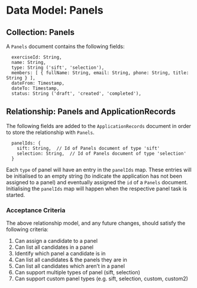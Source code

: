 # Data Model: Panels

## Collection: Panels
A `Panels` document contains the following fields:
```
  exerciseId: String,
  name: String,
  type: String ('sift', 'selection'),
  members: [ { fullName: String, email: String, phone: String, title: String } ],
  dateFrom: Timestamp,
  dateTo: Timestamp,
  status: String ('draft', 'created', 'completed'),
```

## Relationship: Panels and ApplicationRecords
The following fields are added to the `ApplicationRecords` document in order to store the relationship with `Panels`.
```
  panelIds: {
    sift: String,  // Id of Panels document of type 'sift'
    selection: String,  // Id of Panels document of type 'selection'
  }
```
Each `type` of panel will have an entry in the `panelIds` map. These entries will be initialised to an empty string (to indicate the application has not been assigned to a panel) and eventually assigned the `id` of a `Panels` document.
Initialising the `panelIds` map will happen when the respective panel task is started.

### Acceptance Criteria
The above relationship model, and any future changes, should satisfy the following criteria:
1. Can assign a candidate to a panel
2. Can list all candidates in a panel
3. Identify which panel a candidate is in
4. Can list all candidates & the panels they are in
5. Can list all candidates which aren’t in a panel
6. Can support multiple types of panel (sift, selection)
7. Can support custom panel types (e.g. sift, selection, custom, custom2)

